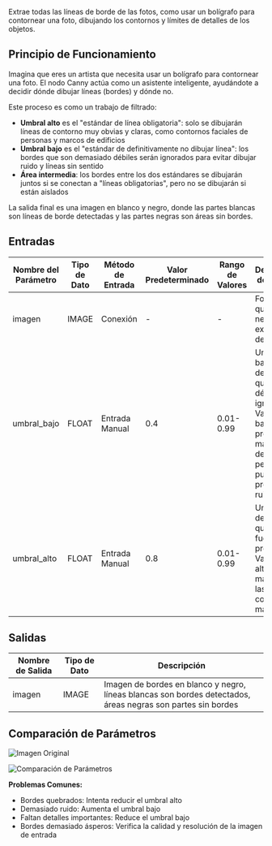 Extrae todas las líneas de borde de las fotos, como usar un bolígrafo para contornear una foto, dibujando los contornos y límites de detalles de los objetos.

## Principio de Funcionamiento

Imagina que eres un artista que necesita usar un bolígrafo para contornear una foto. El nodo Canny actúa como un asistente inteligente, ayudándote a decidir dónde dibujar líneas (bordes) y dónde no.

Este proceso es como un trabajo de filtrado:

- **Umbral alto** es el "estándar de línea obligatoria": solo se dibujarán líneas de contorno muy obvias y claras, como contornos faciales de personas y marcos de edificios
- **Umbral bajo** es el "estándar de definitivamente no dibujar línea": los bordes que son demasiado débiles serán ignorados para evitar dibujar ruido y líneas sin sentido
- **Área intermedia**: los bordes entre los dos estándares se dibujarán juntos si se conectan a "líneas obligatorias", pero no se dibujarán si están aislados

La salida final es una imagen en blanco y negro, donde las partes blancas son líneas de borde detectadas y las partes negras son áreas sin bordes.

## Entradas

| Nombre del Parámetro | Tipo de Dato | Método de Entrada | Valor Predeterminado | Rango de Valores | Descripción de Función |
|----------------------|--------------|-------------------|---------------------|------------------|------------------------|
| imagen | IMAGE | Conexión | - | - | Foto original que necesita extracción de bordes |
| umbral_bajo | FLOAT | Entrada Manual | 0.4 | 0.01-0.99 | Umbral bajo, determina qué bordes débiles ignorar. Valores más bajos preservan más detalles pero pueden producir ruido |
| umbral_alto | FLOAT | Entrada Manual | 0.8 | 0.01-0.99 | Umbral alto, determina qué bordes fuertes preservar. Valores más altos solo mantienen las líneas de contorno más obvias |

## Salidas

| Nombre de Salida | Tipo de Dato | Descripción |
|------------------|--------------|-------------|
| imagen | IMAGE | Imagen de bordes en blanco y negro, líneas blancas son bordes detectados, áreas negras son partes sin bordes |

## Comparación de Parámetros

![Imagen Original](./asset/input.webp)

![Comparación de Parámetros](./asset/compare.webp)

**Problemas Comunes:**

- Bordes quebrados: Intenta reducir el umbral alto
- Demasiado ruido: Aumenta el umbral bajo
- Faltan detalles importantes: Reduce el umbral bajo
- Bordes demasiado ásperos: Verifica la calidad y resolución de la imagen de entrada
